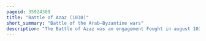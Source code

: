 ```yaml
---
pageid: 35924309
title: "Battle of Azaz (1030)"
short_summary: "Battle of the Arab–Byzantine wars"
description: "The Battle of Azaz was an engagement Fought in august 1030 near the syrian City of Azaz between the Byzantine Army led in Person by Emperor Romanos iii Argyros and the Mirdasid Emirate of aleppo Likewise under the personal Command of. The Mirdasids defeated the much larger byzantine Army and took great Profits even though eventually they were unable to capitalize on their Victory."
---
```

